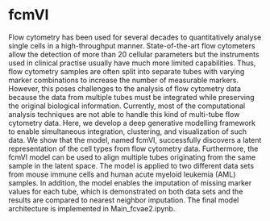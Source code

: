 # fcmVI

Flow cytometry has been used for several decades to quantitatively analyse single cells in a high-throughput manner. State-of-the-art flow cytometers allow the detection of more than 20 cellular parameters but the instruments used in clinical practise usually have much more limited capabilities. Thus, flow cytometry samples are often split into separate tubes with varying marker combinations to increase the number of measurable markers. However, this poses challenges to the analysis of flow cytometry data because the data from multiple tubes must be integrated while preserving the original biological information. Currently, most of the computational analysis techniques are not able to handle this kind of multi-tube flow cytometry data. Here, we develop a deep generative modelling framework to enable simultaneous integration, clustering, and visualization of such data. We show that the model, named fcmVI, successfully discovers a latent representation of the cell types from flow cytometry data. Furthermore, the fcmVI model can be used to align multiple tubes originating from the same sample in the latent space. The model is applied to two different data sets from mouse immune cells and human acute myeloid leukemia (AML) samples. In addition, the model enables the imputation of missing marker values for each tube, which is demonstrated on both data sets and the results are compared to nearest neighbor imputation. The final model architecture is implemented in Main_fcvae2.ipynb.
